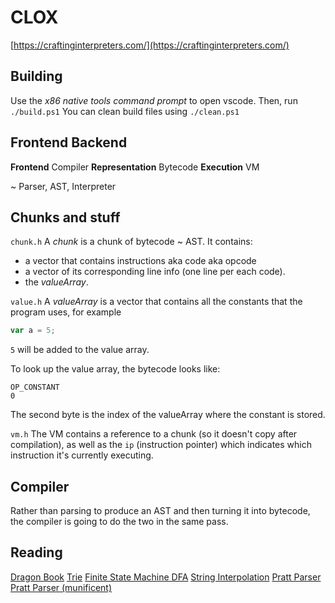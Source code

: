 # CLOX
[https://craftinginterpreters.com/](https://craftinginterpreters.com/)

## Building
Use the *x86 native tools command prompt* to open vscode.
Then, run `./build.ps1`
You can clean build files using `./clean.ps1`

## Frontend Backend
**Frontend** Compiler
**Representation** Bytecode
**Execution** VM

~ Parser, AST, Interpreter

## Chunks and stuff
`chunk.h` A *chunk* is a chunk of bytecode ~ AST. It contains:
* a vector that contains instructions aka code aka opcode
* a vector of its corresponding line info (one line per each code).
* the *valueArray*.


`value.h` A *valueArray* is a vector that contains all the constants that the program uses, for example
```js
var a = 5;
```
`5` will be added to the value array.

To look up the value array, the bytecode looks like:
```
OP_CONSTANT
0
```
The second byte is the index of the valueArray where the constant is stored.

`vm.h`
The VM contains a reference to a chunk (so it doesn't copy after compilation), as well as the `ip` (instruction pointer) which indicates which instruction it's currently executing.

## Compiler
Rather than parsing to produce an AST and then turning it into bytecode, the compiler is going to do the two in the same pass.

## Reading
[Dragon Book](https://en.wikipedia.org/wiki/Compilers:_Principles,_Techniques,_and_Tools)
[Trie](https://en.wikipedia.org/wiki/Trie)
[Finite State Machine DFA](https://en.wikipedia.org/wiki/Deterministic_finite_automaton)
[String Interpolation](https://github.com/wren-lang/wren/blob/8fae8e4f1e490888e2cc9b2ea6b8e0d0ff9dd60f/src/vm/wren_compiler.c#L118-L130)
[Pratt Parser](https://matklad.github.io/2020/04/13/simple-but-powerful-pratt-parsing.html)
[Pratt Parser (munificent)](https://journal.stuffwithstuff.com/2011/03/19/pratt-parsers-expression-parsing-made-easy/)